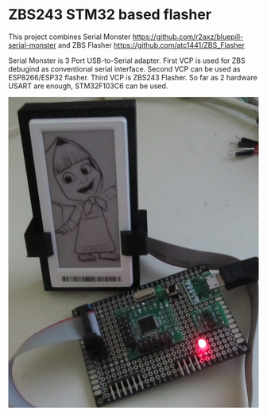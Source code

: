 # ZBS243 STM32 based flasher

This project combines Serial Monster  https://github.com/r2axz/bluepill-serial-monster and ZBS Flasher https://github.com/atc1441/ZBS_Flasher

Serial Monster is 3 Port USB-to-Serial adapter.
First VCP is used for  ZBS debugind as conventional serial interface.
Second VCP can be used as ESP8266/ESP32 flasher.
Third VCP is ZBS243 Flasher.
So far as 2 hardware USART are enough, STM32F103C6 can be used.

<img src="hardware/IMG.JPG">
